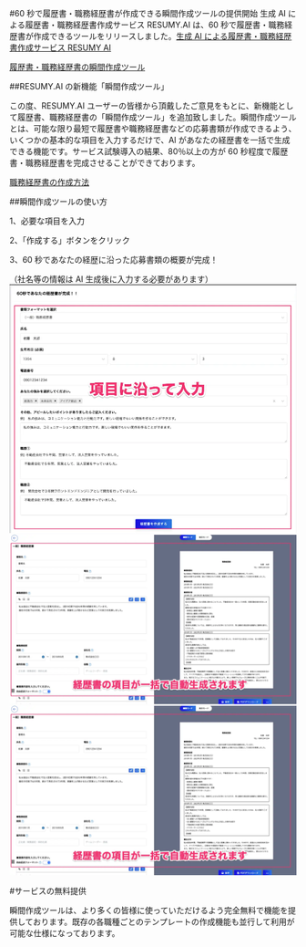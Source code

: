 #60 秒で履歴書・職務経歴書が作成できる瞬間作成ツールの提供開始
生成 AI による履歴書・職務経歴書作成サービス RESUMY.AI は、60 秒で履歴書・職務経歴書が作成できるツールをリリースしました。[生成 AI による履歴書・職務経歴書作成サービス RESUMY AI](https://www.resumy.ai)

[履歴書・職務経歴書の瞬間作成ツール](https://www.resumy.ai/instant_creation)

##RESUMY.AI の新機能「瞬間作成ツール」

この度、RESUMY.AI ユーザーの皆様から頂戴したご意見をもとに、新機能として履歴書、職務経歴書の「瞬間作成ツール」を追加致しました。瞬間作成ツールとは、可能な限り最短で履歴書や職務経歴書などの応募書類が作成できるよう、いくつかの基本的な項目を入力するだけで、AI があなたの経歴書を一括で生成できる機能です。サービス試験導入の結果、80％以上の方が 60 秒程度で履歴書・職務経歴書を完成させることができております。

[職務経歴書の作成方法](https://www.youtube.com/shorts/AcWqRY77u3g)

##瞬間作成ツールの使い方

1、必要な項目を入力

2、「作成する」ボタンをクリック

3、60 秒であなたの経歴に沿った応募書類の概要が完成！

（社名等の情報は AI 生成後に入力する必要があります）
![項目に沿って入力](./assets/base_1.png)
![経歴書の項目が一括で生成されます](./assets/base_2.png)
![文章を変更したい場合は納得がいくまで編集可能](./assets/base_2.png)

#サービスの無料提供

瞬間作成ツールは、より多くの皆様に使っていただけるよう完全無料で機能を提供しております。既存の各職種ごとのテンプレートの作成機能も並行して利用が可能な仕様になっております。
